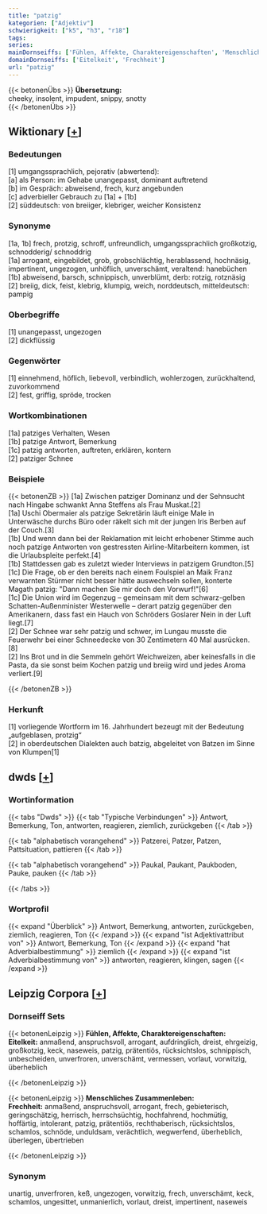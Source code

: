 ```yaml
---
title: "patzig"
kategorien: ["Adjektiv"]
schwierigkeit: ["k5", "h3", "r18"]
tags:
series:
mainDornseiffs: ['Fühlen, Affekte, Charaktereigenschaften', 'Menschliches Zusammenleben']
domainDornseiffs: ['Eitelkeit', 'Frechheit']
url: "patzig"
---
```


{{< betonenÜbs >}}
**Übersetzung:**  
cheeky, insolent, impudent, snippy, snotty  
{{< /betonenÜbs >}}

## Wiktionary [[+](https://de.wiktionary.org/wiki/patzig)]

### Bedeutungen
[1] umgangssprachlich, pejorativ (abwertend):  
[a] als Person: im Gehabe unangepasst, dominant auftretend  
[b] im Gespräch: abweisend, frech, kurz angebunden  
[c] adverbieller Gebrauch zu [1a] + [1b]  
[2] süddeutsch: von breiiger, klebriger, weicher Konsistenz  

### Synonyme
[1a, 1b] frech, protzig, schroff, unfreundlich, umgangssprachlich großkotzig, schnodderig/ schnoddrig  
[1a] arrogant, eingebildet, grob, grobschlächtig, herablassend, hochnäsig, impertinent, ungezogen, unhöflich, unverschämt, veraltend: hanebüchen  
[1b] abweisend, barsch, schnippisch, unverblümt, derb: rotzig, rotznäsig  
[2] breiig, dick, feist, klebrig, klumpig, weich, norddeutsch, mitteldeutsch: pampig  

### Oberbegriffe
[1] unangepasst, ungezogen  
[2] dickflüssig  

### Gegenwörter
[1] einnehmend, höflich, liebevoll, verbindlich, wohlerzogen, zurückhaltend, zuvorkommend  
[2] fest, griffig, spröde, trocken  

### Wortkombinationen
[1a] patziges Verhalten, Wesen  
[1b] patzige Antwort, Bemerkung  
[1c] patzig antworten, auftreten, erklären, kontern  
[2] patziger Schnee  

### Beispiele
{{< betonenZB >}}
[1a] Zwischen patziger Dominanz und der Sehnsucht nach Hingabe schwankt Anna Steffens als Frau Muskat.[2]  
[1a] Uschi Obermaier als patzige Sekretärin läuft einige Male in Unterwäsche durchs Büro oder räkelt sich mit der jungen Iris Berben auf der Couch.[3]  
[1b] Und wenn dann bei der Reklamation mit leicht erhobener Stimme auch noch patzige Antworten von gestressten Airline-Mitarbeitern kommen, ist die Urlaubspleite perfekt.[4]  
[1b] Stattdessen gab es zuletzt wieder Interviews in patzigem Grundton.[5]  
[1c] Die Frage, ob er den bereits nach einem Foulspiel an Maik Franz verwarnten Stürmer nicht besser hätte auswechseln sollen, konterte Magath patzig: "Dann machen Sie mir doch den Vorwurf!"[6]  
[1c] Die Union wird im Gegenzug – gemeinsam mit dem schwarz-gelben Schatten-Außenminister Westerwelle – derart patzig gegenüber den Amerikanern, dass fast ein Hauch von Schröders Goslarer Nein in der Luft liegt.[7]  
[2] Der Schnee war sehr patzig und schwer, im Lungau musste die Feuerwehr bei einer Schneedecke von 30 Zentimetern 40 Mal ausrücken.[8]  
[2] Ins Brot und in die Semmeln gehört Weichweizen, aber keinesfalls in die Pasta, da sie sonst beim Kochen patzig und breiig wird und jedes Aroma verliert.[9]  

{{< /betonenZB >}}
### Herkunft
[1] vorliegende Wortform im 16. Jahrhundert bezeugt mit der Bedeutung „aufgeblasen, protzig“  
[2] in oberdeutschen Dialekten auch batzig, abgeleitet von Batzen im Sinne von Klumpen[1]  



## dwds [[+](https://www.dwds.de/wb/patzig)]

### Wortinformation
{{< tabs "Dwds" >}}
{{< tab "Typische Verbindungen" >}}
Antwort, Bemerkung, Ton, antworten, reagieren, ziemlich, zurückgeben
{{< /tab >}}

{{< tab "alphabetisch vorangehend" >}}
Patzerei, Patzer, Patzen, Pattsituation, pattieren
{{< /tab >}}

{{< tab "alphabetisch vorangehend" >}}
Paukal, Paukant, Paukboden, Pauke, pauken
{{< /tab >}}

{{< /tabs >}}

### Wortprofil
{{< expand "Überblick" >}} Antwort, Bemerkung, antworten, zurückgeben, ziemlich, reagieren, Ton {{< /expand >}}
{{< expand "ist Adjektivattribut von" >}} Antwort, Bemerkung, Ton {{< /expand >}}
{{< expand "hat Adverbialbestimmung" >}} ziemlich {{< /expand >}}
{{< expand "ist Adverbialbestimmung von" >}} antworten, reagieren, klingen, sagen {{< /expand >}}

## Leipzig Corpora [[+](https://corpora.uni-leipzig.de/en/res?word=patzig&corpusId=deu_newscrawl-public_2018)]

### Dornseiff Sets
{{< betonenLeipzig >}}
**Fühlen, Affekte, Charaktereigenschaften:**  
**Eitelkeit:** anmaßend, anspruchsvoll, arrogant, aufdringlich, dreist, ehrgeizig, großkotzig, keck, naseweis, patzig, prätentiös, rücksichtslos, schnippisch, unbescheiden, unverfroren, unverschämt, vermessen, vorlaut, vorwitzig, überheblich  

{{< /betonenLeipzig >}}


{{< betonenLeipzig >}}
**Menschliches Zusammenleben:**  
**Frechheit:** anmaßend, anspruchsvoll, arrogant, frech, gebieterisch, geringschätzig, herrisch, herrschsüchtig, hochfahrend, hochmütig, hoffärtig, intolerant, patzig, prätentiös, rechthaberisch, rücksichtslos, schamlos, schnöde, unduldsam, verächtlich, wegwerfend, überheblich, überlegen, übertrieben  

{{< /betonenLeipzig >}}

### Synonym
unartig, unverfroren, keß, ungezogen, vorwitzig, frech, unverschämt, keck, schamlos, ungesittet, unmanierlich, vorlaut, dreist, impertinent, naseweis

